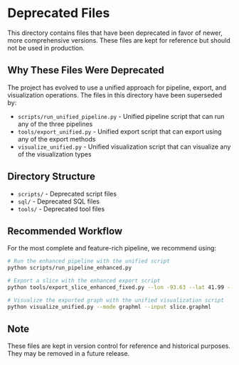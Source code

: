 # Deprecated Files

This directory contains files that have been deprecated in favor of newer, more comprehensive versions. These files are kept for reference but should not be used in production.

## Why These Files Were Deprecated

The project has evolved to use a unified approach for pipeline, export, and visualization operations. The files in this directory have been superseded by:

- `scripts/run_unified_pipeline.py` - Unified pipeline script that can run any of the three pipelines
- `tools/export_unified.py` - Unified export script that can export using any of the export methods
- `visualize_unified.py` - Unified visualization script that can visualize any of the visualization types

## Directory Structure

- `scripts/` - Deprecated script files
- `sql/` - Deprecated SQL files
- `tools/` - Deprecated tool files

## Recommended Workflow

For the most complete and feature-rich pipeline, we recommend using:

```bash
# Run the enhanced pipeline with the unified script
python scripts/run_pipeline_enhanced.py

# Export a slice with the enhanced export script
python tools/export_slice_enhanced_fixed.py --lon -93.63 --lat 41.99 --minutes 60 --outfile slice.graphml

# Visualize the exported graph with the unified visualization script
python visualize_unified.py --mode graphml --input slice.graphml
```

## Note

These files are kept in version control for reference and historical purposes. They may be removed in a future release.
